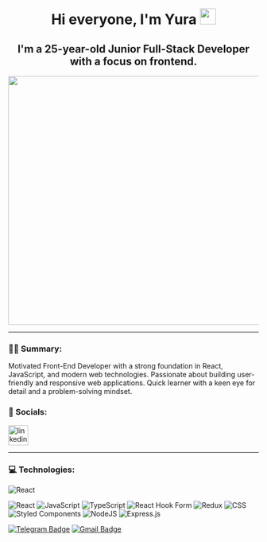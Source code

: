 <h1 align="center">Hi everyone, I'm Yura</a> 
<img src="https://github.com/blackcater/blackcater/raw/main/images/Hi.gif" height="32"/></h1>

<h2 align="center">I'm a 25-year-old Junior Full-Stack Developer with a focus on frontend.</h2>

<div id="header" align="center">
  <img src="https://media3.giphy.com/media/v1.Y2lkPTc5MGI3NjExcGRienEzMTNraGZvODF4bmQwMHNicHpjbm41NnR2Y3VzcTJoN2I1byZlcD12MV9pbnRlcm5hbF9naWZfYnlfaWQmY3Q9Zw/qgQUggAC3Pfv687qPC/giphy.gif" width="900"
    height="500"/>
</div>

---

### :man_technologist: Summary:

Motivated Front-End Developer with a strong foundation in React, JavaScript, and modern web technologies.
Passionate about building user-friendly and responsive web applications. 
Quick learner with a keen eye for detail and a problem-solving mindset.

### 🤝 Socials:

  <div id="badges">
    <a href="https://www.linkedin.com/in/yura-petryna/" target="_blank">
      <img src="https://cdn-icons-png.flaticon.com/512/2504/2504799.png" width="40" height="40" alt="linkedin" />
    </a>
  </div>


---

### 💻 Technologies:
![React](https://img.shields.io/badge/react-4A154B.svg?style=for-the-badge&logo=react&logoColor=%2361DAFB)

![React](https://img.shields.io/badge/react-4A154B.svg?style=for-the-badge&logo=react&logoColor=%2361DAFB)
![JavaScript](https://img.shields.io/badge/javascript-%23323330.svg?style=for-the-badge&logo=javascript&logoColor=%23F7DF1E)
![TypeScript](https://img.shields.io/badge/typescript-%23007ACC.svg?style=for-the-badge&logo=typescript&logoColor=white)
![React Hook Form](https://img.shields.io/badge/React%20Hook%20Form-%23FF9900.svg?style=for-the-badge&logo=reacthookform&logoColor=white)
![Redux](https://img.shields.io/badge/redux-%23593d88.svg?style=for-the-badge&logo=redux&logoColor=white)
![CSS](https://img.shields.io/badge/css-hotpink.svg?style=for-the-badge&logo=css&logoColor=white)
![Styled Components](https://img.shields.io/badge/styled--components-%23C21325?style=for-the-badge&logo=styled-components&logoColor=white)
![NodeJS](https://img.shields.io/badge/node.js-6DA55F?style=for-the-badge&logo=node.js&logoColor=white)
![Express.js](https://img.shields.io/badge/express.js-%23404d59.svg?style=for-the-badge&logo=express&logoColor=%2361DAFB)



 [![Telegram Badge](https://img.shields.io/badge/-YuraPetryna-blue?style=flat&logo=Telegram&logoColor=white)](https://t.me/YuraPetryna) [![Gmail Badge](https://img.shields.io/badge/-Gmail-red?style=flat&logo=Gmail&logoColor=white)](mailto:yur4ik911@gmail.com)
